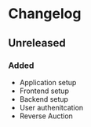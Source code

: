 # Changelog

## Unreleased

### Added
- Application setup
- Frontend setup
- Backend setup
- User authenitcation
- Reverse Auction
